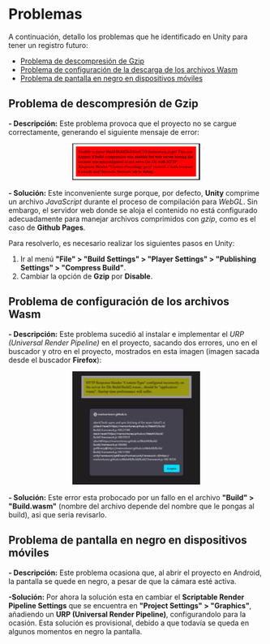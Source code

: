 # Problemas

A continuación, detallo los problemas que he identificado en Unity para tener un registro futuro:

- [Problema de descompresión de Gzip](#problema-de-descompresión-de-gzip)
- [Problema de configuración de la descarga de los archivos Wasm](#problema-de-configuración-de-la-descarga-de-los-archivos-wasm)
- [Problema de pantalla en negro en dispositivos móviles](#problema-de-pantalla-en-negro-en-dispositivos-móviles)

## Problema de descompresión de Gzip

**- Descripción:** Este problema provoca que el proyecto no se cargue correctamente, generando el siguiente mensaje de error:
<p align="center">
<img src="Resources/Mensaje de error del Gzip.png" alt="Mensaje de error del Gzip" style="width:50%;height:50%;">
</p>

**- Solución:** Este inconveniente surge porque, por defecto, **Unity** comprime un archivo *JavaScript* durante el proceso de compilación para *WebGL*. Sin embargo, el servidor web donde se aloja el contenido no está configurado adecuadamente para manejar archivos comprimidos con *gzip*, como es el caso de **Github Pages**.

Para resolverlo, es necesario realizar los siguientes pasos en Unity: 

1. Ir al menú __"File" > "Build Settings" > "Player Settings" > "Publishing Settings" > "Compress Build"__.
2. Cambiar la opción de __Gzip__ por __Disable__.

## Problema de configuración de los archivos Wasm

**- Descripción:** Este problema sucedió al instalar e implementar el *URP (Universal Render Pipeline)* en el proyecto, sacando dos errores, uno en el buscador y otro en el proyecto, mostrados en esta imagen (imagen sacada desde el buscador **Firefox**):

<p align="center">
<img src="Resources/Mensajes de error del Wasm.png" alt="Mensajes de error del Wasm" style="width:50%;height:50%;">
</p>

**- Solución:** Este error esta probocado por un fallo en el archivo **"Build" > "Build.wasm"** (nombre del archivo depende del nombre que le pongas al build), asi que seria revisarlo. 

## Problema de pantalla en negro en dispositivos móviles

**- Descripción:** Este problema ocasiona que, al abrir el proyecto en Android, la pantalla se quede en negro, a pesar de que la cámara esté activa.

**-Solución:** Por ahora la solución esta en cambiar el **Scriptable Render Pipeline Settings** que se encuentra en **"Project Settings" > "Graphics"**, añadiendo un **URP (Universal Render Pipeline)**, configurandolo para la ocasión.
Esta solución es provisional, debido a que todavía se queda en algunos momentos en negro la pantalla. 
